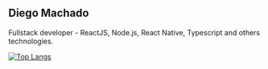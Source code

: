 ## Diego Machado

Fullstack developer - ReactJS, Node.js, React Native, Typescript and others technologies.

[![Top Langs](https://github-readme-stats.vercel.app/api/top-langs/?username=diego-machado&langs_count=8)](https://github.com/anuraghazra/github-readme-stats)

<!--
**diego-machado/diego-machado** is a ✨ _special_ ✨ repository because its `README.md` (this file) appears on your GitHub profile.

Here are some ideas to get you started:

- 🔭 I’m currently working on ...
- 🌱 I’m currently learning ...
- 👯 I’m looking to collaborate on ...
- 🤔 I’m looking for help with ...
- 💬 Ask me about ...
- 📫 How to reach me: ...
- 😄 Pronouns: ...
- ⚡ Fun fact: ...
-->

